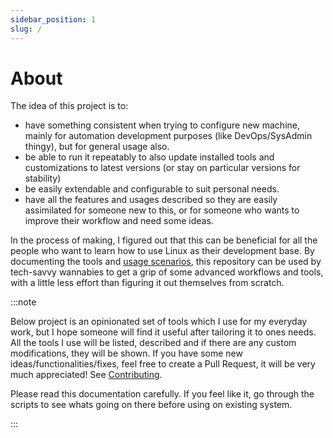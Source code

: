 ```yaml
---
sidebar_position: 1
slug: /
---
```


# About

The idea of this project is to:

- have something consistent when trying to configure new machine, mainly for automation development purposes (like DevOps/SysAdmin thingy), but for general usage also.
- be able to run it repeatably to also update installed tools and customizations to latest versions (or stay on particular versions for stability)
- be easily extendable and configurable to suit personal needs.
- have all the features and usages described so they are easily assimilated for someone new to this, or for someone who wants to improve their workflow and need some ideas.

In the process of making, I figured out that this can be beneficial for all the people who want to learn how to use Linux as their development base. By documenting the tools and [usage scenarios](../usage/10-about.md), this repository can be used by tech-savvy wannabies to get a grip of some advanced workflows and tools, with a little less effort than figuring it out themselves from scratch.

:::note

Below project is an opinionated set of tools which I use for my everyday work, but I hope someone will find it useful after tailoring it to ones needs. All the tools I use will be listed, described and if there are any custom modifications, they will be shown. If you have some new ideas/functionalities/fixes, feel free to create a Pull Request, it will be very much appreciated! See [Contributing](https://github.com/Ziwi01/proveasio/tree/master#contributing).

Please read this documentation carefully. If you feel like it, go through the scripts to see whats going on there before using on existing system.

:::

